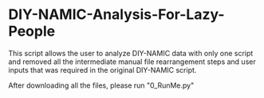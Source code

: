 # DIY-NAMIC-Analysis-For-Lazy-People
This script allows the user to analyze DIY-NAMIC data with only one script and removed all the intermediate manual file rearrangement steps and user inputs that was required in the original DIY-NAMIC script. 


After downloading all the files, please run "0_RunMe.py"
